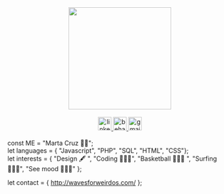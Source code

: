 <div id="header" align="center">
  <img src="http://wavesforweirdos.com/wp-content/uploads/2022/08/avatar-norepeat.gif" width="230"/>
</div>

<br>

<div align="center">
  <a href="https://www.linkedin.com/in/wavesforweirdos/" target="_blank">
    <img src="https://img.shields.io/static/v1?message=LinkedIn&logo=linkedin&label=&color=7AB929&logoColor=white&labelColor=&style=for-the-badge" height="30" alt="linkedin logo"  />
  </a>
  <a href="https://www.behance.net/wavesforweirdos" target="_blank">
    <img src="https://img.shields.io/static/v1?message=Behance&logo=behance&label=&color=7AB929&logoColor=white&labelColor=&style=for-the-badge" height="30" alt="behance logo"  />
  </a>
  <a href="mailto:wavesfroweirdos@gmail.com" target="_blank">
    <img src="https://img.shields.io/static/v1?message=Gmail&logo=gmail&label=&color=7AB929&logoColor=white&labelColor=&style=for-the-badge" height="30" alt="gmail logo"  />
  </a>
</div>

<br>
const ME = "Marta Cruz 🙋‍♀️";<br>       
let languages = {
  "Javascript",
  "PHP",
  "SQL",
  "HTML",
  "CSS"};<br>
let interests = {
             "Design 🖋️ ", 
             "Coding 👩🏼‍💻", 
             "Basketball ⛹🏼‍♀️ ", 
             "Surfing 🏄🏼‍♀️", 
             "See mood 🧜🏼‍♀️"
        };<br> 
        
let contact = {
            http://wavesforweirdos.com/
        };<br>
